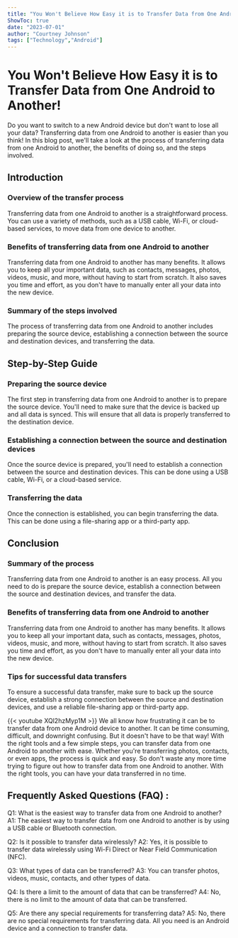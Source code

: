 ```yaml
---
title: "You Won't Believe How Easy it is to Transfer Data from One Android to Another!"
ShowToc: true 
date: "2023-07-01"
author: "Courtney Johnson" 
tags: ["Technology","Android"]
---
```

# You Won't Believe How Easy it is to Transfer Data from One Android to Another!

Do you want to switch to a new Android device but don't want to lose all your data? Transferring data from one Android to another is easier than you think! In this blog post, we'll take a look at the process of transferring data from one Android to another, the benefits of doing so, and the steps involved. 

## Introduction

### Overview of the transfer process

Transferring data from one Android to another is a straightforward process. You can use a variety of methods, such as a USB cable, Wi-Fi, or cloud-based services, to move data from one device to another. 

### Benefits of transferring data from one Android to another

Transferring data from one Android to another has many benefits. It allows you to keep all your important data, such as contacts, messages, photos, videos, music, and more, without having to start from scratch. It also saves you time and effort, as you don't have to manually enter all your data into the new device. 

### Summary of the steps involved

The process of transferring data from one Android to another includes preparing the source device, establishing a connection between the source and destination devices, and transferring the data. 

## Step-by-Step Guide

### Preparing the source device

The first step in transferring data from one Android to another is to prepare the source device. You'll need to make sure that the device is backed up and all data is synced. This will ensure that all data is properly transferred to the destination device. 

### Establishing a connection between the source and destination devices

Once the source device is prepared, you'll need to establish a connection between the source and destination devices. This can be done using a USB cable, Wi-Fi, or a cloud-based service. 

### Transferring the data

Once the connection is established, you can begin transferring the data. This can be done using a file-sharing app or a third-party app. 

## Conclusion

### Summary of the process

Transferring data from one Android to another is an easy process. All you need to do is prepare the source device, establish a connection between the source and destination devices, and transfer the data. 

### Benefits of transferring data from one Android to another

Transferring data from one Android to another has many benefits. It allows you to keep all your important data, such as contacts, messages, photos, videos, music, and more, without having to start from scratch. It also saves you time and effort, as you don't have to manually enter all your data into the new device. 

### Tips for successful data transfers

To ensure a successful data transfer, make sure to back up the source device, establish a strong connection between the source and destination devices, and use a reliable file-sharing app or third-party app.

{{< youtube XQl2hzMyp1M >}} 
We all know how frustrating it can be to transfer data from one Android device to another. It can be time consuming, difficult, and downright confusing. But it doesn't have to be that way! With the right tools and a few simple steps, you can transfer data from one Android to another with ease. Whether you're transferring photos, contacts, or even apps, the process is quick and easy. So don't waste any more time trying to figure out how to transfer data from one Android to another. With the right tools, you can have your data transferred in no time.

## Frequently Asked Questions (FAQ) :
Q1: What is the easiest way to transfer data from one Android to another?
A1: The easiest way to transfer data from one Android to another is by using a USB cable or Bluetooth connection.

Q2: Is it possible to transfer data wirelessly?
A2: Yes, it is possible to transfer data wirelessly using Wi-Fi Direct or Near Field Communication (NFC).

Q3: What types of data can be transferred?
A3: You can transfer photos, videos, music, contacts, and other types of data.

Q4: Is there a limit to the amount of data that can be transferred?
A4: No, there is no limit to the amount of data that can be transferred.

Q5: Are there any special requirements for transferring data?
A5: No, there are no special requirements for transferring data. All you need is an Android device and a connection to transfer data.


